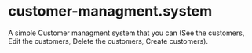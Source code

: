 # customer-managment.system
A simple Customer managment system that you can (See the customers, Edit the customers, Delete the customers, Create customers).

